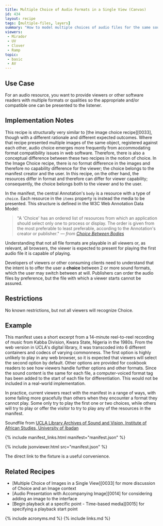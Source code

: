 ```yaml
---
title: Multiple Choice of Audio Formats in a Single View (Canvas)
id: 434
layout: recipe
tags: [multiple-files, layers]
summary: "How to model multiple choices of audio files for the same sound - e.g., formats."
viewers:
 - Mirador
 - UV
 - Clover
 - Ramp
topic: 
 - basic
 - AV
---
```


## Use Case

For an audio resource, you want to provide viewers or other software readers with multiple formats or qualities so the appropriate and/or compatible one can be presented to the listener.

## Implementation Notes

This recipe is structurally very similar to [the image choice recipe][0033], though with a different rationale and different expected outcomes. Where that recipe presented multiple images of the same object, registered against each other, audio choice emerges more frequently from accommodating format compatibility issues in web software. Therefore, there is also a conceptual difference between these two recipes in the notion of choice. In the Image Choice recipe, there is no format difference in the images and therefore no capability difference for the viewer; the choice belongs to the manifest creator and the user. In this recipe, on the other hand, the resources differ in format and therefore can differ for viewer capability; consequently, the choice belongs both to the viewer and to the user.

In the manifest, the central Annotation's `body` is a resource with a type of `choice`. Each resource in the `items` property is instead the media to be presented. This structure is defined in the W3C Web Annotation Data Model:

> "A 'Choice' has an ordered list of resources from which an application should select only one to process or display. The order is given from the most preferable to least preferable, according to the Annotation's creator or publisher." *— from [Choice Between Bodies](https://www.w3.org/TR/annotation-model/#choice-between-bodies)*

Understanding that not all file formats are playable in all viewers or, as relevant, all browsers, the viewer is expected to present for playing the first audio file it is capable of playing.

Developers of viewers or other consuming clients need to understand that the intent is to offer the user a **choice** between 2 or more sound formats, which the user may switch between at will. Publishers can order the audio files by preference, but the file with which a viewer starts cannot be assured.

## Restrictions

No known restrictions, but not all viewers will recognize Choice.

## Example

This manifest uses a short excerpt from a 14-minute reel-to-reel recording of music from Kabba Division, Kwara State, Nigeria in the 1980s. From the web version in UCLA's digital library, it was transcoded into 6 different containers and codecs of varying commonness. The first option is highly unlikely to play in any web browser, so it is expected that viewers will select the second option by default. Other options are provided for cookbook readers to see how viewers handle further options and other formats. Since the sound content is the same for each file, a computer-voiced format tag has been added to the start of each file for differentiation. This would not be included in a real-world implementation.

In practice, current viewers react with the manifest in a range of ways, with some failing more gracefully than others when they encounter a format they cannot play. Some only try to play the first one or two choices, while others will try to play or offer the visitor to try to play any of the resources in the manifest.

Soundfile from [UCLA Library Archives of Sound and Vision, Institute of African Studies, University of Ibadan](https://digital.library.ucla.edu/catalog?f%5Bmember_of_collections_ssim%5D%5B%5D=Archive+of+Sound+and+Vision%2C+Institute+of+African+Studies%2C+University+of+Ibadan&sort=title_alpha_numeric_ssort+asc)

{% include manifest_links.html manifest="manifest.json" %}

{% include jsonviewer.html src="manifest.json" %}

The direct link to the fixture is a useful convenience.

## Related Recipes

* [Multiple Choice of Images in a Single View][0033] for more discussion of Choice and an Image context
* [Audio Presentation with Accompanying Image][0014] for considering adding an image to the interface
* [Begin playback at a specific point - Time-based media][0015] for specifying a playback start point

{% include acronyms.md %}
{% include links.md %}

